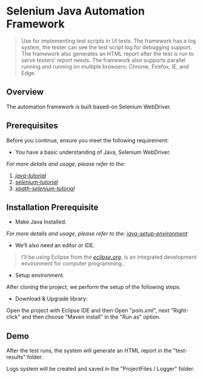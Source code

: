 # Selenium Java Automation Framework
> Use for implementing test scripts in UI tests. The framework has a log system, the tester can see the test script log for debugging support. The framework also generates an HTML report after the test is run to serve testers' report needs. The framework also supports parallel running and running on multiple browsers: Chrome, Firefox, IE, and Edge.

## Overview

The automation framework is built based-on Selenium WebDriver.

## Prerequisites

Before you continue, ensure you meet the following requirement:

* You have a basic understanding of Java, Selenium WebDriver.

_For more details and usage, please refer to the:_

1. _[java-tutorial][java-tutorial]_
2. _[selenium-tutorial][selenium-tutorial]_
3. _[xpath-selenium-tutorial][xpath-selenium-tutorial]_

## Installation Prerequisite

* Make Java Installed.

_For more details and usage, please refer to the: [java-setup-environment][java-setup-environment]_

* We’ll also need an editor or IDE.

> I’ll be using Eclipse from the _[eclipse.org][eclipse.org]_, is an integrated development environment for computer programming..

* Setup environment.

After cloning the project, we perform the setup of the following steps:

* Download & Upgrade library:

Open the project with Eclipse IDE and then Open "pom.xml", next "Right-click" and then choose "Maven install" in the "Run as" option. 



## Demo

After the test runs, the system will generate an HTML report in the "test-results" folder.

Logs system will be created and saved in the "ProjectFiles / Logger" folder.

<!-- Markdown link & img dfn's -->
[eclipse.org]: https://www.eclipse.org/downloads/
[java-setup-environment]: https://openplanning.net/10377/cai-dat-java-tren-windows
[java-tutorial]: https://www.tutorialspoint.com/java/index.htm
[selenium-tutorial]: https://www.tutorialspoint.com/selenium/index.htm
[xpath-selenium-tutorial]: https://www.guru99.com/xpath-selenium.html